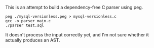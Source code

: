 This is an attempt to build a dependency-free C parser using peg.

```
peg ./mysql-versionless.peg > mysql-versionless.c
gcc -o parser main.c
./parser test.sql
```

It doesn't process the input correctly yet, and I'm not sure whether it actually
produces an AST.
